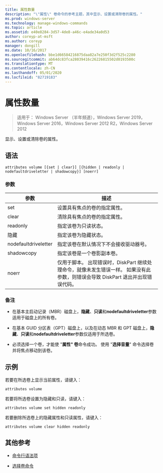 ```yaml
---
title: 属性数量
description: "\"属性\" 卷命令的参考主题，其中显示、设置或清除卷的属性。"
ms.prod: windows-server
ms.technology: manage-windows-commands
ms.topic: article
ms.assetid: e40e8284-3d57-4de8-a46c-e4ade34a0d53
author: coreyp-at-msft
ms.author: coreyp
manager: dongill
ms.date: 10/16/2017
ms.openlocfilehash: bbe1d66584216875daa82a7e250f3d2f525c2280
ms.sourcegitcommit: ab64dc83fca28039416c26226815502d0193500c
ms.translationtype: MT
ms.contentlocale: zh-CN
ms.lasthandoff: 05/01/2020
ms.locfileid: "82719183"
---
```

# <a name="attributes-volume"></a>属性数量

> 适用于： Windows Server （半年频道），Windows Server 2019，Windows Server 2016，Windows Server 2012 R2，Windows Server 2012

显示、设置或清除卷的属性。

## <a name="syntax"></a>语法  

```
attributes volume [{set | clear}] [{hidden | readonly | nodefaultdriveletter | shadowcopy}] [noerr]  
```  
  
### <a name="parameters"></a>参数  
  
| 参数 | 描述 |  
| ------- | -------- |  
| set | 设置具有焦点的卷的指定属性。 |  
| clear | 清除具有焦点的卷的指定属性。 |  
| readonly | 指定该卷为只读状态。 |  
| 隐藏 | 指定该卷为隐藏状态。 |  
| nodefaultdriveletter | 指定该卷在默认情况下不会接收驱动器号。 |  
| shadowcopy | 指定该卷是一个卷影副本卷。 |  
| noerr | 仅用于脚本。 出现错误时，DiskPart 继续处理命令，就像未发生错误一样。 如果没有此参数，则错误会导致 DiskPart 退出并出现错误代码。 |  
  
### <a name="remarks"></a>备注  
  
- 在基本主启动记录（MBR）磁盘上，**隐藏**、**只读**和**nodefaultdriveletter**参数适用于磁盘上的所有卷。  
  
- 在基本 GUID 分区表（GPT）磁盘上，以及在动态 MBR 和 GPT 磁盘上，**隐藏**、**只读**和**nodefaultdriveletter**参数仅适用于所选卷。  
  
- 必须选择一个卷，才能使 "**属性" 卷**命令成功。 使用 "**选择音量**" 命令选择卷并将焦点移动到该卷。  
  
## <a name="examples"></a>示例

若要在所选卷上显示当前属性，请键入：  
  
```
attributes volume  
```  
  
若要将所选卷设置为隐藏和只读，请键入：  
  
```
attributes volume set hidden readonly  
```  
  
若要删除所选卷上的隐藏属性和只读属性，请键入：  
  
```
attributes volume clear hidden readonly  
```  
  
## <a name="additional-references"></a>其他参考  

- [命令行语法项](command-line-syntax-key.md)

- [选择卷命令](select-volume.md)
